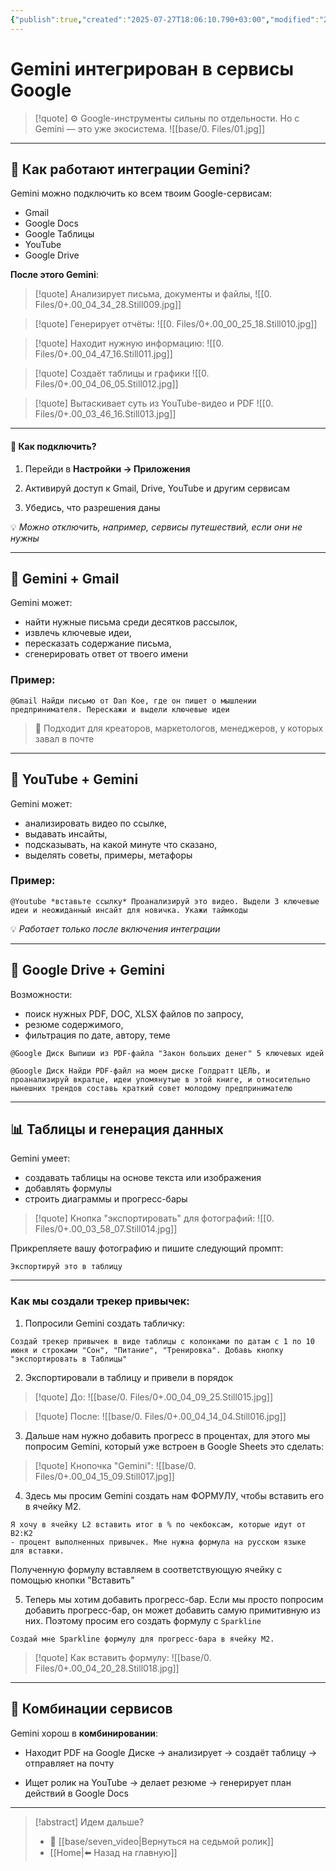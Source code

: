 ```yaml
---
{"publish":true,"created":"2025-07-27T18:06:10.790+03:00","modified":"2025-08-02T13:25:26.409+03:00","cssclasses":""}
---
```


# Gemini интегрирован в сервисы Google

>[!quote] ⚙️ Google-инструменты сильны по отдельности. Но с Gemini — это уже экосистема.
>![[base/0. Files/01.jpg]]

---
## 🔗 Как работают интеграции Gemini?

Gemini можно подключить ко всем твоим Google-сервисам:

- Gmail
- Google Docs
- Google Таблицы
- YouTube
- Google Drive


**После этого Gemini**:

>[!quote] Анализирует письма, документы и файлы,
>![[0. Files/0+.00_04_34_28.Still009.jpg]]

>[!quote] Генерирует отчёты:
>![[0. Files/0+.00_00_25_18.Still010.jpg]]

>[!quote] Находит нужную информацию:
>![[0. Files/0+.00_04_47_16.Still011.jpg]]

>[!quote] Создаёт таблицы и графики
>![[0. Files/0+.00_04_06_05.Still012.jpg]]

>[!quote] Вытаскивает суть из YouTube-видео и PDF
>![[0. Files/0+.00_03_46_16.Still013.jpg]]


---
#### 🔐 Как подключить?

1. Перейди в **Настройки → Приложения**
    
2. Активируй доступ к Gmail, Drive, YouTube и другим сервисам
    
3. Убедись, что разрешения даны
    

💡 _Можно отключить, например, сервисы путешествий, если они не нужны_

---
## 📩 Gemini + Gmail

Gemini может:

- найти нужные письма среди десятков рассылок,
- извлечь ключевые идеи,
- пересказать содержание письма,
- сгенерировать ответ от твоего имени

### Пример:

```
@Gmail Найди письмо от Dan Koe, где он пишет о мышлении предпринимателя. Перескажи и выдели ключевые идеи
```

> 💬 Подходит для креаторов, маркетологов, менеджеров, у которых завал в почте

---
## 🎥 YouTube + Gemini

Gemini может:
- анализировать видео по ссылке,
- выдавать инсайты,
- подсказывать, на какой минуте что сказано,
- выделять советы, примеры, метафоры

### Пример:

```
@Youtube *вставьте ссылку* Проанализируй это видео. Выдели 3 ключевые идеи и неожиданный инсайт для новичка. Укажи таймкоды
```

💡 _Работает только после включения интеграции_

---
## 📁 Google Drive + Gemini

Возможности:

- поиск нужных PDF, DOC, XLSX файлов по запросу,
- резюме содержимого,
- фильтрация по дате, автору, теме

```
@Google Диск Выпиши из PDF-файла "Закон больших денег" 5 ключевых идей
```

```
@Google Диск Найди PDF-файл на моем диске Голдратт ЦЕЛЬ, и проанализируй вкратце, идеи упомянутые в этой книге, и относительно нынешних трендов составь краткий совет молодому предпринимателю
```

---
## 📊 Таблицы и генерация данных

Gemini умеет:

- создавать таблицы на основе текста или изображения
- добавлять формулы
- строить диаграммы и прогресс-бары

>[!quote] Кнопка "экспортировать" для фотографий:
>![[0. Files/0+.00_03_58_07.Still014.jpg]]

Прикрепляете вашу фотографию и пишите следующий промпт:

```
Экспортируй это в таблицу
```

---
### Как мы создали трекер привычек:

1. Попросили Gemini создать табличку:

```
Создай трекер привычек в виде таблицы с колонками по датам с 1 по 10 июня и строками "Сон", "Питание", "Тренировка". Добавь кнопку "экспортировать в Таблицы"
```

2. Экспортировали в таблицу и привели в порядок

>[!quote] До:
>![[base/0. Files/0+.00_04_09_25.Still015.jpg]]

>[!quote] После:
>![[base/0. Files/0+.00_04_14_04.Still016.jpg]]

3. Дальше нам нужно добавить прогресс в процентах, для этого мы попросим Gemini, который уже встроен в Google Sheets это сделать:

>[!quote] Кнопочка "Gemini":
>![[base/0. Files/0+.00_04_15_09.Still017.jpg]]

4. Здесь мы просим Gemini создать нам ФОРМУЛУ, чтобы вставить его в ячейку M2.

```
Я хочу в ячейку L2 вставить итог в % по чекбоксам, которые идут от В2:К2
- процент выполненных привычек. Мне нужна формула на русском языке
для вставки.
```

Полученную формулу вставляем в соответствующую ячейку с помощью кнопки "Вставить"

5. Теперь мы хотим добавить прогресс-бар. 
Если мы просто попросим добавить прогресс-бар, он может добавить самую примитивную из них. Поэтому просим его создать формулу с `Sparkline`

```
Создай мне Sparkline формулу для прогресс-бара в ячейку M2.
```

>[!quote] Как вставить формулу:
>![[base/0. Files/0+.00_04_20_28.Still018.jpg]]

---
## 🧠 Комбинации сервисов

Gemini хорош в **комбинировании**:

- Находит PDF на Google Диске → анализирует → создаёт таблицу → отправляет на почту
    
- Ищет ролик на YouTube → делает резюме → генерирует план действий в Google Docs

---
> [!abstract] Идем дальше?
> - 🧠 [[base/seven_video\|Вернуться на седьмой ролик]]
> - [[Home\|⬅️ Назад на главную]]